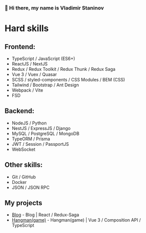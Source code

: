 ### 👋 Hi there, my name is Vladimir Staninov

# Hard skills
## Frontend:
- TypeScript / JavaScript (ES6+)
- ReactJS / NextJS
- Redux / Redux Toolkit / Redux Thunk / Redux Saga
- Vue 3 / Vuex / Quasar
- SCSS / styled-components / CSS Modules / BEM (CSS)
- Tailwind / Bootstrap / Ant Design
- Webpack / Vite
- FSD

## Backend:
- NodeJS / Python
- NestJS / ExpressJS / Django
- MySQL / PostgreSQL / MongoDB
- TypeORM / Prisma
- JWT / Session / PassportJS
- WebSocket

## Other skills:
- Git / GitHub
- Docker
- JSON / JSON RPC

## My projects
- [Blog](https://cantona94.github.io/redux-saga-blog/) - Blog | React / Redux-Saga
- [Hangman(game)](https://cantona94.github.io/vue-hangman/) - Hangman(game) | Vue 3 / Composition API / TypeScript
